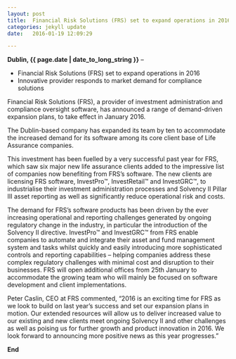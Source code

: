 ```yaml
---
layout: post
title:  Financial Risk Solutions (FRS) set to expand operations in 2016
categories: jekyll update
date:   2016-01-19 12:09:29

---
```


**Dublin, {{ page.date | date_to_long_string }}** –


- Financial Risk Solutions (FRS) set to expand operations in 2016
- Innovative provider responds to market demand for compliance solutions


Financial Risk Solutions (FRS), a provider of investment administration and compliance oversight software, has announced a range of demand-driven expansion plans, to take effect in January 2016.
 
The Dublin-based company has expanded its team by ten to accommodate the increased demand for its software among its core client base of Life Assurance companies.   

This investment has been fuelled by a very successful past year for FRS, which saw six major new life assurance clients added to the impressive list of companies now benefiting from FRS’s software. The new clients are licensing FRS software, InvestPro™, InvestRetail™ and InvestGRC™, to industrialise their investment administration processes and Solvency II Pillar III asset reporting as well as significantly reduce operational risk and costs.  

The demand for FRS’s software products has been driven by the ever increasing operational and reporting challenges generated by ongoing regulatory change in the industry, in particular the introduction of the Solvency II directive. InvestPro™ and InvestGRC™ from FRS enable companies to automate and integrate their asset and fund management system and tasks whilst quickly and easily introducing more sophisticated controls and reporting capabilities – helping companies address these complex regulatory challenges with minimal cost and disruption to their businesses.
FRS will open additional offices from 25th January to accommodate the growing team who will mainly be focused on software development and client implementations.

Peter Caslin, CEO at FRS commented, “2016 is an exciting time for FRS as we look to build on last year’s success and set our expansion plans in motion. Our extended resources will allow us to deliver increased value to our existing and new clients meet ongoing Solvency II and other challenges as well as poising us for further growth and product innovation in 2016. We look forward to announcing more positive news as this year progresses.”


**End**



